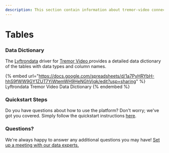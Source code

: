 ```yaml
---
description: This section contain information about tremor-video connector tables information
---
```


# Tables

### Data Dictionary

The [Lyftrondata](https://www.lyftrondata.com/) driver for [Tremor Video](https://www.lyftrondata.com/integration/tremor-video/)[ ](https://www.lyftrondata.com/integration/tremor-video/)provides a detailed data dictionary of the tables with data types and column names.

{% embed url="https://docs.google.com/spreadsheets/d/1a7PyHRYbH-hhS9fWW9GY1ZUT7YiWtemWH9HeNGhVjqk/edit?usp=sharing" %}
Lyftrondata Tremor Video Data Dictionary
{% endembed %}

### Quickstart Steps

Do you have questions about how to use the platform? Don't worry; we've got you covered. Simply follow the quickstart instructions [here](../../../../quickstart-steps.md).

### Questions? <a href="#questions" id="questions"></a>

We're always happy to answer any additional questions you may have! [Set up a meeting with our data experts.](https://www.lyftrondata.com/book-a-meeting/)


